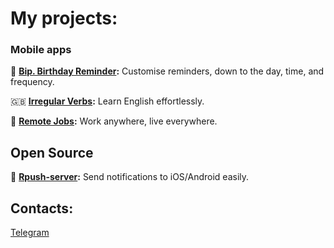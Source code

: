 # My projects:

### Mobile apps

🎂 **[Bip. Birthday Reminder](https://bip.casply.com):** Customise reminders, down to the day, time, and frequency.

🇬🇧 **[Irregular Verbs](https://iv.casply.com):** Learn English effortlessly.

👷 **[Remote Jobs](https://remote.casply.com/install):** Work anywhere, live everywhere.

## Open Source

🔔 **[Rpush-server](https://github.com/vitalyliber/rpush-server):** Send notifications to iOS/Android easily.


## Contacts:

[Telegram](https://t.me/vitalyliber)

